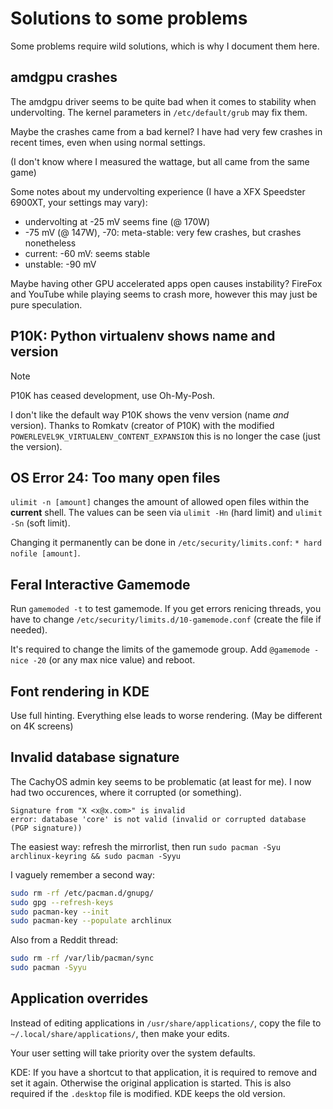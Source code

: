 # Solutions to some problems

Some problems require wild solutions, which is why I document them here.

## amdgpu crashes

The amdgpu driver seems to be quite bad when it comes to stability when undervolting. The kernel parameters in `/etc/default/grub` may fix them.

Maybe the crashes came from a bad kernel? I have had very few crashes in recent times, even when using normal settings.

(I don't know where I measured the wattage, but all came from the same game)

Some notes about my undervolting experience (I have a XFX Speedster 6900XT, your settings may vary):

- undervolting at -25 mV seems fine (@ 170W)
- -75 mV (@ 147W), -70: meta-stable: very few crashes, but crashes nonetheless
- current: -60 mV: seems stable
- unstable: -90 mV

Maybe having other GPU accelerated apps open causes instability? FireFox and YouTube while playing seems to crash more, however this may just be pure speculation.

## P10K: Python virtualenv shows name and version

> [!NOTE]
> P10K has ceased development, use Oh-My-Posh.

I don't like the default way P10K shows the venv version (name *and* version). Thanks to Romkatv (creator of P10K) with the modified `POWERLEVEL9K_VIRTUALENV_CONTENT_EXPANSION` this is no longer the case (just the version).

## OS Error 24: Too many open files

`ulimit -n [amount]` changes the amount of allowed open files within the **current** shell. The values can be seen via `ulimit -Hn` (hard limit) and `ulimit -Sn` (soft limit).

Changing it permanently can be done in `/etc/security/limits.conf`: `* hard nofile [amount]`.

## Feral Interactive Gamemode

Run `gamemoded -t` to test gamemode. If you get errors renicing threads, you have to change `/etc/security/limits.d/10-gamemode.conf` (create the file if needed).

It's required to change the limits of the gamemode group. Add `@gamemode - nice -20` (or any max nice value) and reboot.

## Font rendering in KDE

Use full hinting. Everything else leads to worse rendering. (May be different on 4K screens)

## Invalid database signature

The CachyOS admin key seems to be problematic (at least for me). I now had two occurences, where it corrupted (or something).

```
Signature from "X <x@x.com>" is invalid
error: database 'core' is not valid (invalid or corrupted database (PGP signature))
```

The easiest way: refresh the mirrorlist, then run `sudo pacman -Syu archlinux-keyring && sudo pacman -Syyu`

I vaguely remember a second way:

```bash
sudo rm -rf /etc/pacman.d/gnupg/
sudo gpg --refresh-keys
sudo pacman-key --init
sudo pacman-key --populate archlinux
```

Also from a Reddit thread:

```bash
sudo rm -rf /var/lib/pacman/sync
sudo pacman -Syyu
```

## Application overrides

Instead of editing applications in `/usr/share/applications/`, copy the file to `~/.local/share/applications/`, then make your edits.

Your user setting will take priority over the system defaults.

KDE: If you have a shortcut to that application, it is required to remove and set it again. Otherwise the original application is started. This is also required if the `.desktop` file is modified. KDE keeps the old version.
